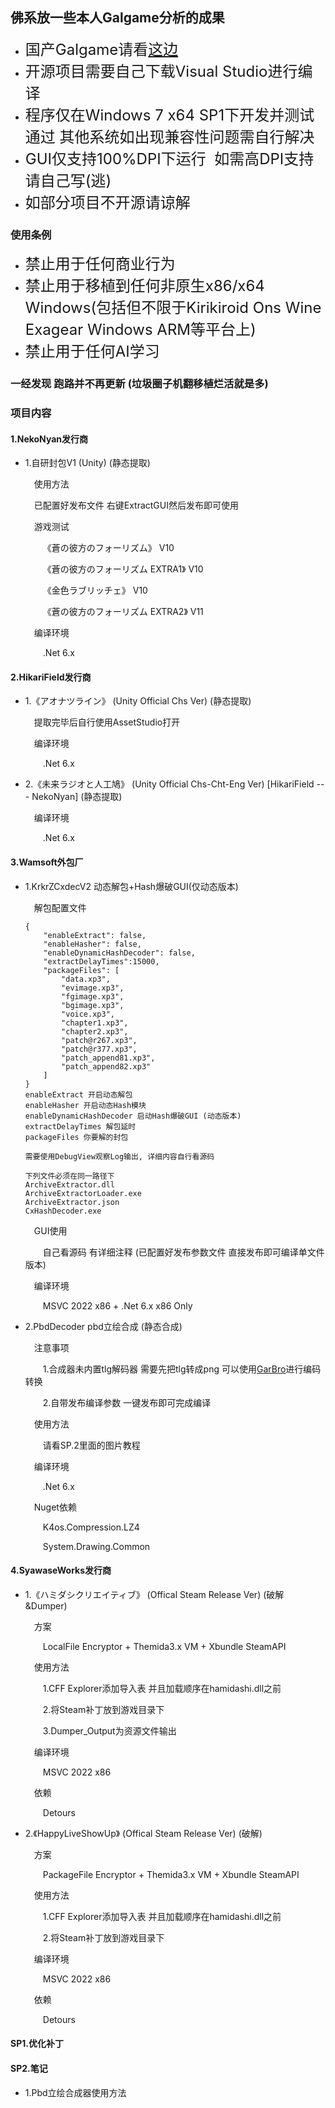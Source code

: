 ## 佛系放一些本人Galgame分析的成果

* <font size=5>国产Galgame请看[这边](https://github.com/YeLikesss/CNGALTools)</font>
* <font size=5>开源项目需要自己下载Visual Studio进行编译</font>
* <font size=5>程序仅在Windows 7 x64 SP1下开发并测试通过 其他系统如出现兼容性问题需自行解决</font>
* <font size=5>GUI仅支持100%DPI下运行  如需高DPI支持  请自己写(逃)</font>
* <font size=5>如部分项目不开源请谅解</font>

### 使用条例

* <font size=5>禁止用于任何商业行为</font>
* <font size=5>禁止用于移植到任何非原生x86/x64 Windows(包括但不限于Kirikiroid Ons Wine Exagear Windows ARM等平台上)</font>
* <font size=5>禁止用于任何AI学习</font>

### 一经发现  跑路并不再更新    (垃圾圈子机翻移植烂活就是多)

### 项目内容

#### 1.NekoNyan发行商

* 1.自研封包V1 (Unity)  (静态提取)

  &emsp;使用方法

  &emsp;已配置好发布文件  右键ExtractGUI然后发布即可使用

  &emsp;游戏测试

  &emsp;&emsp;《蒼の彼方のフォーリズム》 V10

  &emsp;&emsp;《蒼の彼方のフォーリズム EXTRA1》 V10

  &emsp;&emsp;《金色ラブリッチェ》 V10

  &emsp;&emsp;《蒼の彼方のフォーリズム EXTRA2》 V11

  &emsp;编译环境

  &emsp;&emsp;.Net 6.x

#### 2.HikariField发行商

* 1.《アオナツライン》 (Unity Official Chs Ver) (静态提取)

    &emsp;提取完毕后自行使用AssetStudio打开
    
    &emsp;编译环境 
    
    &emsp;&emsp;.Net 6.x
    
* 2.《未来ラジオと人工鳩》 (Unity Official Chs-Cht-Eng Ver)  [HikariField --- NekoNyan] (静态提取)

    &emsp;编译环境 

    &emsp;&emsp;.Net 6.x

#### 3.Wamsoft外包厂

* 1.KrkrZCxdecV2  动态解包+Hash爆破GUI(仅动态版本)

    &emsp;解包配置文件

    ```
    {
    	"enableExtract": false,
    	"enableHasher": false,
    	"enableDynamicHashDecoder": false,
    	"extractDelayTimes":15000,
    	"packageFiles": [
    		"data.xp3",
    		"evimage.xp3",
    		"fgimage.xp3",
    		"bgimage.xp3",
    		"voice.xp3",
    		"chapter1.xp3",
    		"chapter2.xp3",
    		"patch@r267.xp3",
    		"patch@r377.xp3",
    		"patch_append81.xp3",
    		"patch_append82.xp3"
    	]
    }
    enableExtract 开启动态解包
    enableHasher 开启动态Hash模块
    enableDynamicHashDecoder 启动Hash爆破GUI (动态版本)
    extractDelayTimes 解包延时
    packageFiles 你要解的封包
    
    需要使用DebugView观察Log输出, 详细内容自行看源码
    
    下列文件必须在同一路径下
    ArchiveExtractor.dll
    ArchiveExtractorLoader.exe
    ArchiveExtractor.json
    CxHashDecoder.exe
    ```

    &emsp;GUI使用

    &emsp;&emsp;自己看源码  有详细注释 (已配置好发布参数文件  直接发布即可编译单文件版本)

    &emsp;编译环境

    &emsp;&emsp;MSVC 2022 x86 + .Net 6.x x86 Only
    
* 2.PbdDecoder pbd立绘合成 (静态合成)

    &emsp;注意事项

    &emsp;&emsp;1.合成器未内置tlg解码器  需要先把tlg转成png  可以使用[GarBro](https://github.com/morkt/GARbro)进行编码转换

    &emsp;&emsp;2.自带发布编译参数  一键发布即可完成编译 

    &emsp;使用方法

    &emsp;&emsp;请看SP.2里面的图片教程

    &emsp;编译环境

    &emsp;&emsp;.Net 6.x

    &emsp;Nuget依赖

    &emsp;&emsp;K4os.Compression.LZ4

    &emsp;&emsp;System.Drawing.Common

#### 4.SyawaseWorks发行商

* 1.《ハミダシクリエイティブ》 (Offical Steam Release Ver) (破解&Dumper)

    &emsp;方案

    &emsp;&emsp;LocalFile Encryptor + Themida3.x VM + Xbundle SteamAPI
  
    &emsp;使用方法

    &emsp;&emsp;1.CFF Explorer添加导入表 并且加载顺序在hamidashi.dll之前
    
    &emsp;&emsp;2.将Steam补丁放到游戏目录下

    &emsp;&emsp;3.Dumper_Output为资源文件输出

    &emsp;编译环境

    &emsp;&emsp;MSVC 2022 x86

    &emsp;依赖

    &emsp;&emsp;Detours

* 2.《HappyLiveShowUp》 (Offical Steam Release Ver) (破解)

    &emsp;方案

    &emsp;&emsp;PackageFile Encryptor + Themida3.x VM + Xbundle SteamAPI
  
    &emsp;使用方法

    &emsp;&emsp;1.CFF Explorer添加导入表 并且加载顺序在hamidashi.dll之前
    
    &emsp;&emsp;2.将Steam补丁放到游戏目录下

    &emsp;编译环境

    &emsp;&emsp;MSVC 2022 x86

    &emsp;依赖

    &emsp;&emsp;Detours

#### SP1.优化补丁

#### SP2.笔记

* 1.Pbd立绘合成器使用方法